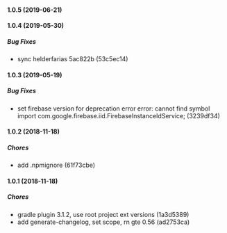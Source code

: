 #### 1.0.5 (2019-06-21)

#### 1.0.4 (2019-05-30)

##### Bug Fixes

*  sync helderfarias 5ac822b (53c5ec14)

#### 1.0.3 (2019-05-19)

##### Bug Fixes

*  set firebase version for deprecation error error: cannot find symbol import com.google.firebase.iid.FirebaseInstanceIdService; (3239df34)

#### 1.0.2 (2018-11-18)

##### Chores

*  add .npmignore (61f73cbe)

#### 1.0.1 (2018-11-18)

##### Chores

*  gradle plugin 3.1.2, use root project ext versions (1a3d5389)
*  add generate-changelog, set scope, rn gte 0.56 (ad2753ca)

